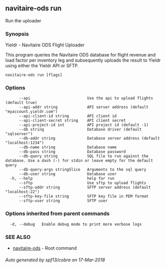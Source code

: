 ## navitaire-ods run

Run the uploader

### Synopsis


Yieldr - Navitaire ODS Flight Uploader

This program queries the Navitaire ODS database for flight revenue and load
factor per inventory leg and subsequently uploads the result to Yieldr using
either the Yieldr API or SFTP.

```
navitaire-ods run [flags]
```

### Options

```
      --api                         Use the api to upload flights (default true)
      --api-addr string             API server address (default "myaccount.yieldr.com")
      --api-client-id string        API client id
      --api-client-secret string    API client secret
      --api-project-id int          API project id (default -1)
      --db string                   Database driver (default "sqlserver")
      --db-addr string              Database server address (default "localhost:1234")
      --db-name string              Database name
      --db-pass string              Database password
      --db-query string             SQL file to run against the database. Use a dash (-) for stdin or leave empty for the default query
      --db-query-args stringSlice   Arguments to the sql query
      --db-user string              Database user
  -h, --help                        help for run
      --sftp                        Use sftp to upload flights
      --sftp-addr string            SFTP server address (default "localhost:22")
      --sftp-key-file string        SFTP key file in PEM format
      --sftp-user string            SFTP user
```

### Options inherited from parent commands

```
  -d, --debug   Enable debug mode to print more verbose logs
```

### SEE ALSO
* [navitaire-ods](navitaire-ods.md)	 - Root command

###### Auto generated by spf13/cobra on 17-Mar-2018
